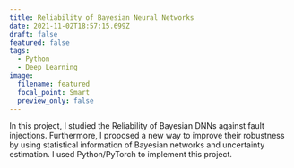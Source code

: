 ```yaml
---
title: Reliability of Bayesian Neural Networks
date: 2021-11-02T18:57:15.699Z
draft: false
featured: false
tags:
  - Python
  - Deep Learning
image:
  filename: featured
  focal_point: Smart
  preview_only: false
---
```

In this project, I studied the Reliability of Bayesian DNNs against fault injections. Furthermore, I proposed a new way to improve their robustness by using statistical information of Bayesian networks and uncertainty estimation. I used Python/PyTorch to implement this project.